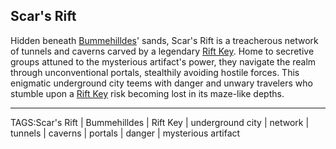 ## Scar's Rift

Hidden beneath [Bummehilldes](../Places/Bummehilldes.md)' sands, Scar's Rift is a treacherous network of tunnels and caverns carved by a legendary [Rift Key](../Artifacts/Rift_Key.md). Home to secretive groups attuned to the mysterious artifact's power, they navigate the realm through unconventional portals, stealthily avoiding hostile forces. This enigmatic underground city teems with danger and unwary travelers who stumble upon a [Rift Key](../Artifacts/Rift_Key.md) risk becoming lost in its maze-like depths.


---

TAGS:Scar's Rift | Bummehilldes | Rift Key | underground city | network | tunnels | caverns | portals | danger | mysterious artifact

